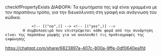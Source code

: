 checkIfPropertyExists
ΔΙΑΦΟΡΑ:        <!-- sql1 = """ SELECT property_id FROM property WHERE location = %s """          
                     cursor.execute(sql1, (location_a,)) -->
            Τα ερωτήματα της sql είναι γραμμένα με τον παραπάνω τρόπο, για την διευκόλυνση στη γραφή και ανάγνωση του κώδικα.

                <!-- [("no",)] --> <!-- [("yes",)] -->
            Η συμβολοσειρά που επιστρέφεται κάθε φορά από την συνάρτηση είναι της παραπάνω μορφής για να ακολουθεί τις προδιαγραφές της εκφώνησης

https://chatgpt.com/share/6823897a-407c-800a-9ffe-0df0640ea1fd